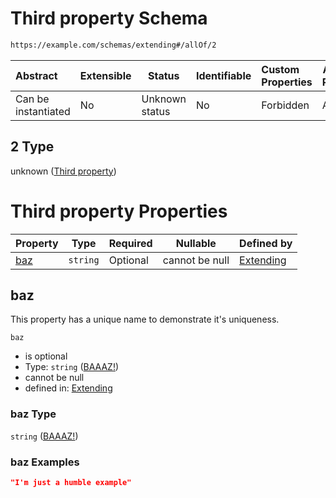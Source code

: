 # Third property Schema

```txt
https://example.com/schemas/extending#/allOf/2
```




| Abstract            | Extensible | Status         | Identifiable | Custom Properties | Additional Properties | Access Restrictions | Defined In                                                                                   |
| :------------------ | ---------- | -------------- | ------------ | :---------------- | --------------------- | ------------------- | -------------------------------------------------------------------------------------------- |
| Can be instantiated | No         | Unknown status | No           | Forbidden         | Allowed               | none                | [extending.schema.json\*](../generated-schemas/extending.schema.json "open original schema") |

## 2 Type

unknown ([Third property](extending-definitions-third-property.md))

# Third property Properties

| Property    | Type     | Required | Nullable       | Defined by                                                                                                                                           |
| :---------- | -------- | -------- | -------------- | :--------------------------------------------------------------------------------------------------------------------------------------------------- |
| [baz](#baz) | `string` | Optional | cannot be null | [Extending](extending-definitions-third-property-properties-baaaz.md "https&#x3A;//example.com/schemas/extending#/definitions/third/properties/baz") |

## baz

This property has a unique name to demonstrate it's uniqueness.


`baz`

-   is optional
-   Type: `string` ([BAAAZ!](extending-definitions-third-property-properties-baaaz.md))
-   cannot be null
-   defined in: [Extending](extending-definitions-third-property-properties-baaaz.md "https&#x3A;//example.com/schemas/extending#/definitions/third/properties/baz")

### baz Type

`string` ([BAAAZ!](extending-definitions-third-property-properties-baaaz.md))

### baz Examples

```json
"I'm just a humble example"
```
